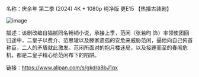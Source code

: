 名称：庆余年 第二季 (2024) 4K + 1080p 纯净版 更E15 【热播古装剧】

![image](https://img.m.mw/file/2dce7b196f325d3bd84ae.jpg)

描述：该剧改编自猫腻同名畅销小说，承接上季，范闲（张若昀 饰）率领使团回归途中，二皇子以费介、范思辙以及滕家遗孤的安危来威胁范闲，逼他向自己俯首称臣，二人的矛盾就此激发。范闲所面对的抱月楼迷局，以及接踵而至的春闱危机，都是二皇子精心给范闲布下的陷阱。

链接：https://www.alipan.com/s/gkdra8bJ1qx
